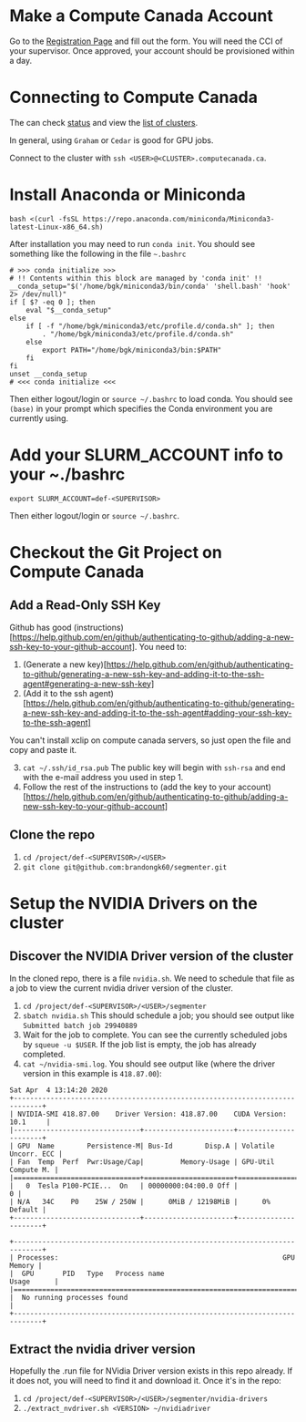# Make a Compute Canada Account

Go to the [Registration Page](https://ccdb.computecanada.ca/account_application) and fill out the form.  You will need the CCI of your supervisor.  Once approved, your account should be provisioned within a day.

# Connecting to Compute Canada

The can check [status](https://status.computecanada.ca/) and view the [list of clusters](https://www.computecanada.ca/research-portal/accessing-resources/available-resources/).

In general, using `Graham` or `Cedar` is good for GPU jobs.

Connect to the cluster with `ssh <USER>@<CLUSTER>.computecanada.ca`.

# Install Anaconda or Miniconda

`bash <(curl -fsSL https://repo.anaconda.com/miniconda/Miniconda3-latest-Linux-x86_64.sh)`

After installation you may need to run `conda init`.  You should see something like the following in the file `~.bashrc`

```
# >>> conda initialize >>>
# !! Contents within this block are managed by 'conda init' !!
__conda_setup="$('/home/bgk/miniconda3/bin/conda' 'shell.bash' 'hook' 2> /dev/null)"
if [ $? -eq 0 ]; then
    eval "$__conda_setup"
else
    if [ -f "/home/bgk/miniconda3/etc/profile.d/conda.sh" ]; then
        . "/home/bgk/miniconda3/etc/profile.d/conda.sh"
    else
        export PATH="/home/bgk/miniconda3/bin:$PATH"
    fi
fi
unset __conda_setup
# <<< conda initialize <<<
```
Then either logout/login or `source ~/.bashrc` to load conda.  You should see `(base)` in your prompt which specifies the Conda environment you are currently using.

# Add your SLURM_ACCOUNT info to your ~./bashrc

`export SLURM_ACCOUNT=def-<SUPERVISOR>`

Then either logout/login or `source ~/.bashrc`.

# Checkout the Git Project on Compute Canada

## Add a Read-Only SSH Key

Github has good (instructions)[https://help.github.com/en/github/authenticating-to-github/adding-a-new-ssh-key-to-your-github-account].  You need to:

1. (Generate a new key)[https://help.github.com/en/github/authenticating-to-github/generating-a-new-ssh-key-and-adding-it-to-the-ssh-agent#generating-a-new-ssh-key]
2. (Add it to the ssh agent)[https://help.github.com/en/github/authenticating-to-github/generating-a-new-ssh-key-and-adding-it-to-the-ssh-agent#adding-your-ssh-key-to-the-ssh-agent]

You can't install xclip on compute canada servers, so just open the file and copy and paste it.

3. `cat ~/.ssh/id_rsa.pub`  The public key will begin with `ssh-rsa` and end with the e-mail address you used in step 1.
4. Follow the rest of the instructions to (add the key to your account)[https://help.github.com/en/github/authenticating-to-github/adding-a-new-ssh-key-to-your-github-account]

## Clone the repo

1. `cd /project/def-<SUPERVISOR>/<USER>`
2. `git clone git@github.com:brandongk60/segmenter.git`

# Setup the NVIDIA Drivers on the cluster

## Discover the NVIDIA Driver version of the cluster

In the cloned repo, there is a file `nvidia.sh`.  We need to schedule that file as a job to view the current nvidia driver version of the cluster.

1. `cd /project/def-<SUPERVISOR>/<USER>/segmenter`
2. `sbatch nvidia.sh`  This should schedule a job; you should see output like `Submitted batch job 29940889`
3. Wait for the job to complete.  You can see the currently scheduled jobs by `squeue -u $USER`.  If the job list is empty, the job has already completed.
4. `cat ~/nvidia-smi.log`.  You should see output like (where the driver version in this example is `418.87.00`):

```
Sat Apr  4 13:14:20 2020       
+-----------------------------------------------------------------------------+
| NVIDIA-SMI 418.87.00    Driver Version: 418.87.00    CUDA Version: 10.1     |
|-------------------------------+----------------------+----------------------+
| GPU  Name        Persistence-M| Bus-Id        Disp.A | Volatile Uncorr. ECC |
| Fan  Temp  Perf  Pwr:Usage/Cap|         Memory-Usage | GPU-Util  Compute M. |
|===============================+======================+======================|
|   0  Tesla P100-PCIE...  On   | 00000000:04:00.0 Off |                    0 |
| N/A   34C    P0    25W / 250W |      0MiB / 12198MiB |      0%      Default |
+-------------------------------+----------------------+----------------------+
                                                                               
+-----------------------------------------------------------------------------+
| Processes:                                                       GPU Memory |
|  GPU       PID   Type   Process name                             Usage      |
|=============================================================================|
|  No running processes found                                                 |
+-----------------------------------------------------------------------------+
```

## Extract the nvidia driver version

Hopefully the .run file for NVidia Driver version exists in this repo already.  If it does not, you will need to find it and download it.  Once it's in the repo:

1. `cd /project/def-<SUPERVISOR>/<USER>/segmenter/nvidia-drivers`
2. `./extract_nvdriver.sh <VERSION> ~/nvidiadriver`

